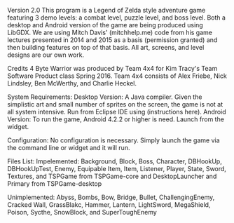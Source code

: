 Version 2.0 This program is a Legend of Zelda style adventure game featuring 3 demo levels: a combat level, puzzle level, and boss level. Both a desktop and Android version of the game are being produced using LibGDX. We are using Mitch Davis' (mitchhelp.me) code from his game lectures presented in 2014 and 2015 as a basis (permission granted) and then building features on top of that basis. All art, screens, and level designs are our own work.

Credits 4 Byte Warrior was produced by Team 4x4 for Kim Tracy's Team Software Product class Spring 2016. Team 4x4 consists of Alex Friebe, Nick Lindsley, Ben McWerthy, and Charlie Heckel.

System Requirements: Desktop Version: A Java compiler. Given the simplistic art and small number of sprites on the screen, the game is not at all system intensive. Run from Eclipse IDE using (instructions here). Android Version: To run the game, Android 4.2.2 or higher is need. Launch from the widget.

Configuration: No configuration is necessary. Simply launch the game via the command line or widget and it will run.

Files List:
Impelemented: Background, Block, Boss, Character, DBHookUp, DBHookUpTest, Enemy, Equipable Item, Item, Listener, Player, State, Sword, Textures, and TSPGame from TSPGame-core and DesktopLauncher and Primary from TSPGame-desktop

Unimplemented: Abyss, Bombs, Bow, Bridge, Bullet, ChallengingEnemy, Cracked Wall, GrassBlakc, Hammer, Lantern, LightSword, MegaShield, Poison, Sycthe, SnowBlock, and SuperToughEnemy

